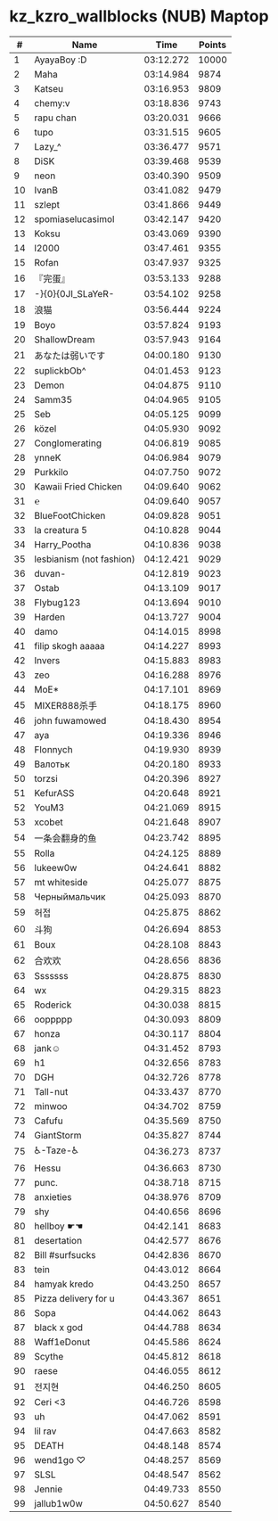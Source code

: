 # kz_kzro_wallblocks (NUB) Maptop

|  # | Name | Time | Points |
|-------------- | -------------- | -------------- | -------------- | 
| 1 | AyayaBoy :D | 03:12.272 | 10000 | 
| 2 | Maha | 03:14.984 | 9874 | 
| 3 | Katseu | 03:16.953 | 9809 | 
| 4 | chemy:v | 03:18.836 | 9743 | 
| 5 | rapu chan | 03:20.031 | 9666 | 
| 6 | tupo | 03:31.515 | 9605 | 
| 7 | Lazy_^ | 03:36.477 | 9571 | 
| 8 | DiSK | 03:39.468 | 9539 | 
| 9 | neon | 03:40.390 | 9509 | 
| 10 | IvanB | 03:41.082 | 9479 | 
| 11 | szlept | 03:41.866 | 9449 | 
| 12 | spomiaselucasimol | 03:42.147 | 9420 | 
| 13 | Koksu | 03:43.069 | 9390 | 
| 14 | l2000 | 03:47.461 | 9355 | 
| 15 | Rofan | 03:47.937 | 9325 | 
| 16 | 『完蛋』 | 03:53.133 | 9288 | 
| 17 | -}{0}{0JI_SLaYeR- | 03:54.102 | 9258 | 
| 18 | 浪猫 | 03:56.444 | 9224 | 
| 19 | Boyo | 03:57.824 | 9193 | 
| 20 | ShallowDream | 03:57.943 | 9164 | 
| 21 | あなたは弱いです | 04:00.180 | 9130 | 
| 22 | suplickbOb^ | 04:01.453 | 9123 | 
| 23 | Demon | 04:04.875 | 9110 | 
| 24 | Samm35 | 04:04.965 | 9105 | 
| 25 | Seb | 04:05.125 | 9099 | 
| 26 | közel | 04:05.930 | 9092 | 
| 27 | Conglomerating | 04:06.819 | 9085 | 
| 28 | ynneK | 04:06.984 | 9079 | 
| 29 | Purkkilo | 04:07.750 | 9072 | 
| 30 | Kawaii Fried Chicken | 04:09.640 | 9062 | 
| 31 | ℮ | 04:09.640 | 9057 | 
| 32 | BlueFootChicken | 04:09.828 | 9051 | 
| 33 | la creatura 5 | 04:10.828 | 9044 | 
| 34 | Harry_Pootha | 04:10.836 | 9038 | 
| 35 | lesbianism (not fashion) | 04:12.421 | 9029 | 
| 36 | duvan- | 04:12.819 | 9023 | 
| 37 | Ostab | 04:13.109 | 9017 | 
| 38 | Flybug123 | 04:13.694 | 9010 | 
| 39 | Harden | 04:13.727 | 9004 | 
| 40 | damo | 04:14.015 | 8998 | 
| 41 | filip skogh aaaaa | 04:14.227 | 8993 | 
| 42 | Invers | 04:15.883 | 8983 | 
| 43 | zeo | 04:16.288 | 8976 | 
| 44 | MoE* | 04:17.101 | 8969 | 
| 45 | MIXER888杀手 | 04:18.175 | 8960 | 
| 46 | john fuwamowed | 04:18.430 | 8954 | 
| 47 | aya | 04:19.336 | 8946 | 
| 48 | Flonnych | 04:19.930 | 8939 | 
| 49 | Валотьк | 04:20.180 | 8933 | 
| 50 | torzsi | 04:20.396 | 8927 | 
| 51 | KefurASS | 04:20.648 | 8921 | 
| 52 | YouM3 <CS2 Enjoyer> | 04:21.069 | 8915 | 
| 53 | xcobet | 04:21.648 | 8907 | 
| 54 | 一条会翻身的鱼 | 04:23.742 | 8895 | 
| 55 | Rolla | 04:24.125 | 8889 | 
| 56 | lukeew0w | 04:24.641 | 8882 | 
| 57 | mt whiteside | 04:25.077 | 8875 | 
| 58 | Черныймальчик | 04:25.093 | 8870 | 
| 59 | 허접 | 04:25.875 | 8862 | 
| 60 | 斗狗 | 04:26.694 | 8853 | 
| 61 | Boux | 04:28.108 | 8843 | 
| 62 | 合欢欢 | 04:28.656 | 8836 | 
| 63 | Sssssss | 04:28.875 | 8830 | 
| 64 | wx | 04:29.315 | 8823 | 
| 65 | Roderick | 04:30.038 | 8815 | 
| 66 | ooppppp | 04:30.093 | 8809 | 
| 67 | honza | 04:30.117 | 8804 | 
| 68 | jank☺ | 04:31.452 | 8793 | 
| 69 | h1 | 04:32.656 | 8783 | 
| 70 | DGH | 04:32.726 | 8778 | 
| 71 | Tall-nut | 04:33.437 | 8770 | 
| 72 | minwoo | 04:34.702 | 8759 | 
| 73 | Cafufu | 04:35.569 | 8750 | 
| 74 | GiantStorm | 04:35.827 | 8744 | 
| 75 | ♿-Taze-♿ | 04:36.273 | 8737 | 
| 76 | Hessu | 04:36.663 | 8730 | 
| 77 | punc. | 04:38.718 | 8715 | 
| 78 | anxieties | 04:38.976 | 8709 | 
| 79 | shy | 04:40.656 | 8696 | 
| 80 | hellboy ☛☚ | 04:42.141 | 8683 | 
| 81 | desertation | 04:42.577 | 8676 | 
| 82 | Bill #surfsucks | 04:42.836 | 8670 | 
| 83 | tein | 04:43.012 | 8664 | 
| 84 | hamyak kredo | 04:43.250 | 8657 | 
| 85 | Pizza delivery for u | 04:43.367 | 8651 | 
| 86 | Sopa | 04:44.062 | 8643 | 
| 87 | black x god | 04:44.788 | 8634 | 
| 88 | Waff1eDonut | 04:45.586 | 8624 | 
| 89 | Scythe | 04:45.812 | 8618 | 
| 90 | raese | 04:46.055 | 8612 | 
| 91 | 전지현 | 04:46.250 | 8605 | 
| 92 | Ceri <3 | 04:46.726 | 8598 | 
| 93 | uh | 04:47.062 | 8591 | 
| 94 | lil rav | 04:47.663 | 8582 | 
| 95 | DEATH | 04:48.148 | 8574 | 
| 96 | wend1go ♡ | 04:48.257 | 8569 | 
| 97 | SLSL | 04:48.547 | 8562 | 
| 98 | Jennie | 04:49.733 | 8550 | 
| 99 | jallub1w0w | 04:50.627 | 8540 | 

